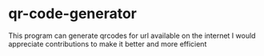 # qr-code-generator
This program can generate qrcodes for url available on the internet
I would appreciate contributions to make it better and more efficient
